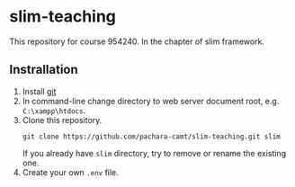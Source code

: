 # slim-teaching

This repository for course 954240.
In the chapter of slim framework.

## Instrallation

1.  Install [git](https://git-scm.com/)
2.  In command-line change directory to web server document root, e.g. `C:\xampp\htdocs`.
3.  Clone this repository.
    ```
    git clone https://github.com/pachara-camt/slim-teaching.git slim
    ```
    If you already have `slim` directory, try to remove or rename the existing one.
4.  Create your own `.env` file.
